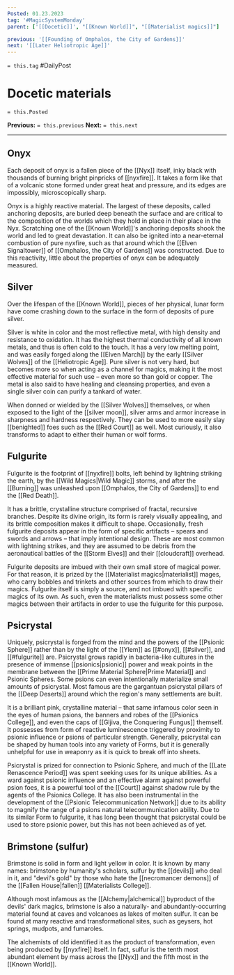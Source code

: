 ```yaml
---
Posted: 01.23.2023
tag: '#MagicSystemMonday'
parent: ['[[Docetic]]', "[[Known World]]", "[[Materialist magics]]"]

previous: '[[Founding of Omphalos, the City of Gardens]]'
next: '[[Later Heliotropic Age]]'
---
```

`= this.tag` #DailyPost
# Docetic materials
`= this.Posted`

**Previous:** `= this.previous`
**Next:** `= this.next`

---

## Onyx

Each deposit of onyx is a fallen piece of the [[Nyx]] itself, inky black with thousands of burning bright pinpricks of [[nyxfire]]. It takes a form like that of a volcanic stone formed under great heat and pressure, and its edges are impossibly, microscopically sharp.

Onyx is a highly reactive material. The largest of these deposits, called anchoring deposits, are buried deep beneath the surface and are critical to the composition of the worlds which they hold in place in their place in the Nyx. Scratching one of the [[Known World]]'s anchoring deposits shook the world and led to great devastation. It can also be ignited into a near-eternal combustion of pure nyxfire, such as that around which the [[Elven Signaltower]] of [[Omphalos, the City of Gardens]] was constructed. Due to this reactivity, little about the properties of onyx can be adequately measured.

## Silver

Over the lifespan of the [[Known World]], pieces of her physical, lunar form have come crashing down to the surface in the form of deposits of pure silver.

Silver is white in color and the most reflective metal, with high density and resistance to oxidation. It has the highest thermal conductivity of all known metals, and thus is often cold to the touch. It has a very low melting point, and was easily forged along the [[Elven March]] by the early [[Silver Wolves]] of the [[Heliotropic Age]]. Pure silver is not very hard, but becomes more so when acting as a channel for magics, making it the most effective material for such use – even more so than gold or copper. The metal is also said to have healing and cleansing properties, and even a single silver coin can purify a tankard of water.

When donned or wielded by the [[Silver Wolves]] themselves, or when exposed to the light of the [[silver moon]], silver arms and armor increase in sharpness and hardness respectively. They can be used to more easily slay [[benighted]] foes such as the [[Red Court]] as well. Most curiously, it also transforms to adapt to either their human or wolf forms.

## Fulgurite

Fulgurite is the footprint of [[nyxfire]] bolts, left behind by lightning striking the earth, by the [[Wild Magics|Wild Magic]] storms, and after the [[Burning]] was unleashed upon [[Omphalos, the City of Gardens]] to end the [[Red Death]].

It has a brittle, crystalline structure comprised of fractal, recursive branches. Despite its divine origin, its form is rarely visually appealing, and its brittle composition makes it difficult to shape. Occasionally, fresh fulgurite deposits appear in the form of specific artifacts – spears and swords and arrows – that imply intentional design. These are most common with lightning strikes, and they are assumed to be debris from the aeronautical battles of the [[Storm Elves]] and their [[cloudcraft]] overhead.

Fulgurite deposits are imbued with their own small store of magical power. For that reason, it is prized by the [[Materialist magics|materialist]] mages, who carry bobbles and trinkets and other sources from which to draw their magics. Fulgurite itself is simply a source, and not imbued with specific magics of its own. As such, even the materialists must possess some other magics between their artifacts in order to use the fulgurite for this purpose.

## Psicrystal

Uniquely, psicrystal is forged from the mind and the powers of the [[Psionic Sphere]] rather than by the light of the [[Ylem]] as [[#onyx]], [[#silver]], and [[#fulgurite]] are. Psicrystal grows rapidly in bacteria-like cultures in the presence of immense [[psionics|psionic]] power and weak points in the membrane between the [[Prime Material Sphere|Prime Material]] and Psionic Spheres. Some psions can even intentionally materialize small amounts of psicrystal. Most famous are the gargantuan psicrystal pillars of the [[Deep Deserts]] around which the region's many settlements are built.

It is a brilliant pink, crystalline material – that same infamous color seen in the eyes of human psions, the banners and robes of the [[Psionics College]], and even the caps of [[Gljiva, the Conquering Fungus]] themself. It possesses from form of reactive luminescence triggered by proximity to psionic influence or psions of particular strength. Generally, psicrystal can be shaped by human tools into any variety of Forms, but it is generally unhelpful for use in weaponry as it is quick to break off into sheets.

Psicrystal is prized for connection to Psionic Sphere, and much of the [[Late Renascence Period]] was spent seeking uses for its unique abilities. As a ward against psionic influence and an effective alarm against powerful psion foes, it is a powerful tool of the [[Court]] against shadow rule by the agents of the Psionics College. It has also been instrumental in the development of the [[Psionic Telecommunication Network]] due to its ability to magnify the range of a psions natural telecommunication ability. Due to its similar Form to fulgurite, it has long been thought that psicrystal could be used to store psionic power, but this has not been achieved as of yet.

## Brimstone (sulfur)

Brimstone is solid in form and light yellow in color. It is known by many names: brimstone by humanity's scholars, sulfur by the [[devils]] who deal in it, and "devil's gold" by those who hate the [[necromancer demons]] of the [[Fallen House|fallen]] [[Materialists College]].

Although most infamous as the [[Alchemy|alchemical]] byproduct of the devils' dark magics, brimstone is also a naturally- and abundantly-occurring material found at caves and volcanoes as lakes of molten sulfur. It can be found at many reactive and transformational sites, such as geysers, hot springs, mudpots, and fumaroles.

The alchemists of old identified it as the product of transformation, even being produced by [[nyxfire]] itself. In fact, sulfur is the tenth most abundant element by mass across the [[Nyx]] and the fifth most in the [[Known World]].
